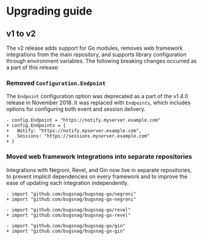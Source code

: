 # Upgrading guide

## v1 to v2

The v2 release adds support for Go modules, removes web framework
integrations from the main repository, and supports library configuration
through environment variables. The following breaking changes occurred as a part
of this release:

### Removed `Configuration.Endpoint`

The `Endpoint` configuration option was deprecated as a part of the v1.4.0
release in November 2018. It was replaced with `Endpoints`, which includes
options for configuring both event and session delivery.

```diff+go
- config.Endpoint = "https://notify.myserver.example.com"
+ config.Endpoints = {
+ 	Notify: "https://notify.myserver.example.com",
+ 	Sessions: "https://sessions.myserver.example.com"
+ }
```

### Moved web framework integrations into separate repositories

Integrations with Negroni, Revel, and Gin now live in separate repositories, to
prevent implicit dependencies on every framework and to improve the ease of
updating each integration independently.

```diff+go
- import "github.com/bugsnag/bugsnag-go/negroni"
+ import "github.com/bugsnag/bugsnag-go-negroni"
```

```diff+go
- import "github.com/bugsnag/bugsnag-go/revel"
+ import "github.com/bugsnag/bugsnag-go-revel"
```

```diff+go
- import "github.com/bugsnag/bugsnag-go/gin"
+ import "github.com/bugsnag/bugsnag-go-gin"
```

